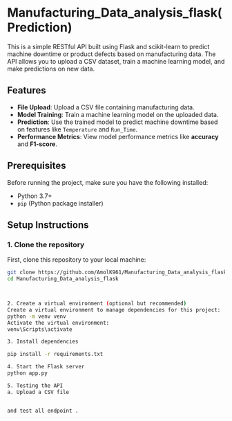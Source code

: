 # Manufacturing_Data_analysis_flask(Prediction)



This is a simple RESTful API built using Flask and scikit-learn to predict machine downtime or product defects based on manufacturing data. The API allows you to upload a CSV dataset, train a machine learning model, and make predictions on new data. 

## Features

- **File Upload**: Upload a CSV file containing manufacturing data.
- **Model Training**: Train a machine learning model on the uploaded data.
- **Prediction**: Use the trained model to predict machine downtime based on features like `Temperature` and `Run_Time`.
- **Performance Metrics**: View model performance metrics like **accuracy** and **F1-score**.

## Prerequisites

Before running the project, make sure you have the following installed:

- Python 3.7+
- `pip` (Python package installer)

## Setup Instructions

### 1. Clone the repository

First, clone this repository to your local machine:

```bash
git clone https://github.com/AmolK961/Manufacturing_Data_analysis_flask.git
cd Manufacturing_Data_analysis_flask



2. Create a virtual environment (optional but recommended)
Create a virtual environment to manage dependencies for this project:
python -m venv venv
Activate the virtual environment:
venv\Scripts\activate

3. Install dependencies

pip install -r requirements.txt

4. Start the Flask server
python app.py

5. Testing the API
a. Upload a CSV file


and test all endpoint .
